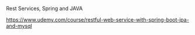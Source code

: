 Rest Services, Spring and JAVA

https://www.udemy.com/course/restful-web-service-with-spring-boot-jpa-and-mysql